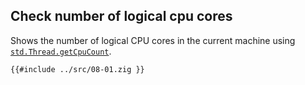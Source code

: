 ## Check number of logical cpu cores

Shows the number of logical CPU cores in the current machine using [`std.Thread.getCpuCount`].

```zig
{{#include ../src/08-01.zig }}
```

[`std.thread.getcpucount`]: https://ziglang.org/documentation/0.11.0/std/#A;std:Thread.getCpuCount
